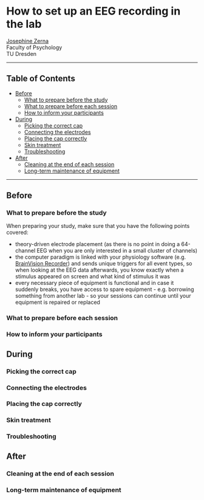 # How to set up an EEG recording in the lab

[Josephine Zerna](mailto:josephine.zerna@tu-dresden.de)<br>
Faculty of Psychology<br>
TU Dresden

---

## Table of Contents

- [Before](#before)
  - [What to prepare before the study](#what-to-prepare-before-the-study)
  - [What to prepare before each session](#what-to-prepare-before-each-session)
  - [How to inform your participants](#how-to-inform-your-participants)
- [During](#during)
  - [Picking the correct cap](#picking-the-correct-cap)
  - [Connecting the electrodes](#connecting-the-electrodes)
  - [Placing the cap correctly](#placing-the-cap-correctly)
  - [Skin treatment](#skin-treatment)
  - [Troubleshooting](#troubleshooting)
- [After](#after)
    - [Cleaning at the end of each session](#cleaning-at-the-end-of-each-session)
    - [Long-term maintenance of equipment](#long-term-maintenance-of-equipment)

---

## Before
### What to prepare before the study

When preparing your study, make sure that you have the following points covered:
- theory-driven electrode placement (as there is no point in doing a 64-channel EEG when you are only interested in a small cluster of channels)
- the computer paradigm is linked with your physiology software (e.g. [BrainVision Recorder](https://brainvision.com/products/recorder/)) and sends unique triggers for all event types, so when looking at the EEG data afterwards, you know exactly when a stimulus appeared on screen and what kind of stimulus it was
- every necessary piece of equipment is functional and in case it suddenly breaks, you have access to spare equipment - e.g. borrowing something from another lab - so your sessions can continue until your equipment is repaired or replaced

### What to prepare before each session
### How to inform your participants
## During
### Picking the correct cap
### Connecting the electrodes
### Placing the cap correctly
### Skin treatment
### Troubleshooting
## After
### Cleaning at the end of each session
### Long-term maintenance of equipment